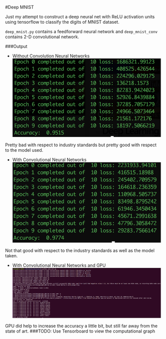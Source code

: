 #Deep MNIST

Just my attempt to construct a deep neural net with ReLU activation units using tensorflow to classify the digits of MNIST dataset.

`deep_mnist.py` contains a feedforward neural network and `deep_mnist_conv` contains 2-D convolutional network.


###Output
*  Without Convolution Neural Networks
![output](output.png)

Pretty bad with respect to industry standards but pretty good with respect to the model used.

* With Convolutional Neural Networks 
![output](output_conv.png)

Not that good with respect to the industry standards as well as the model taken.

* With Convolutional Neural Networks and GPU
![output](conv_net_gpu.png)

GPU did help to increase the accuracy a little bit, but still far away from the state of art.
###TODO:
Use Tensorboard to view the computational graph
